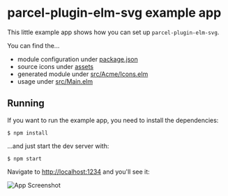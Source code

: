 # parcel-plugin-elm-svg example app

This little example app shows how you can set up `parcel-plugin-elm-svg`.

You can find the... 
- module configuration under [package.json](package.json#L18)
- source icons under [assets](assets)
- generated module under [src/Acme/Icons.elm](src/Acme/Icons.elm)
- usage under [src/Main.elm](src/Main.elm)



## Running

If you want to run the example app, you need to install the dependencies:

```console
$ npm install
```

...and just start the dev server with:

``` console
$ npm start
```

Navigate to [http://localhost:1234](http://localhost:1234) and you'll see it:


![App Screenshot](https://i.imgur.com/q9q0vsu.png)